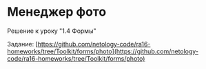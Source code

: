 # Менеджер фото

Решение к уроку "1.4 Формы"

Задание: [https://github.com/netology-code/ra16-homeworks/tree/Toolkit/forms/photo](https://github.com/netology-code/ra16-homeworks/tree/Toolkit/forms/photo)
